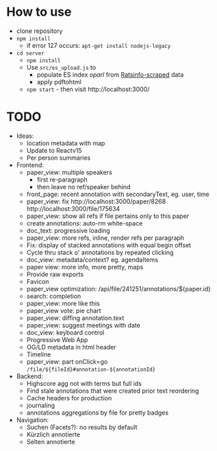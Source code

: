 # How to use

* clone repository
* `npm install`
  * if error 127 occurs: `apt-get install nodejs-legacy`
* `cd server`
  * `npm install`
  * Use `src/es_upload.js` to
    * populate ES index *oparl* from [Ratsinfo-scraped](https://github.com/offenesdresden/ratsinfo-scraper) data
    * apply pdftohtml
  * `npm start` - then visit http://localhost:3000/

# TODO

* Ideas:
  * location metadata with map
  * Update to Reactv15
  * Per person summaries
* Frontend:
  * paper_view: multiple speakers
    * first re-paragraph
    * then leave no ref/speaker behind
  * front_page: recent annotation with secondaryText, eg. user, time
  * paper_view: fix http://localhost:3000/paper/8268 http://localhost:3000/file/175634
  * paper_view: show all refs if file pertains only to this paper
  * create annotations: auto-rm white-space
  * doc_text: progressive loading
  * paper_view: more refs, inline, render refs per paragraph
  * Fix: display of stacked annotations with equal begin offset
  * Cycle thru stack o' annotations by repeated clicking
  * doc_view: metadata/context? eg. agendaItems
  * paper view: more info, more pretty, maps
  * Provide raw exports
  * Favicon
  * paper_view optimization: /api/file/241251/annotations/${paper.id}
  * search: completion
  * paper_view: more like this
  * paper_view vote: pie chart
  * paper_view: diffing annotation.text
  * paper_view: suggest meetings with date
  * doc_view: keyboard control
  * Progressive Web App
  * OG/LD metadata in html header
  * Timeline
  * paper_view: part onClick=go `/file/${fileId}#annotation-${annotationId}`
* Backend:
  * Highscore agg not with terms but full ids
  * Find stale annotations that were created prior text reordering
  * Cache headers for production
  * journaling
  * annotations aggregations by file for pretty badges
* Navigation:
  * Suchen (Facets?): no results by default
  * Kürzlich annotierte
  * Selten annotierte

